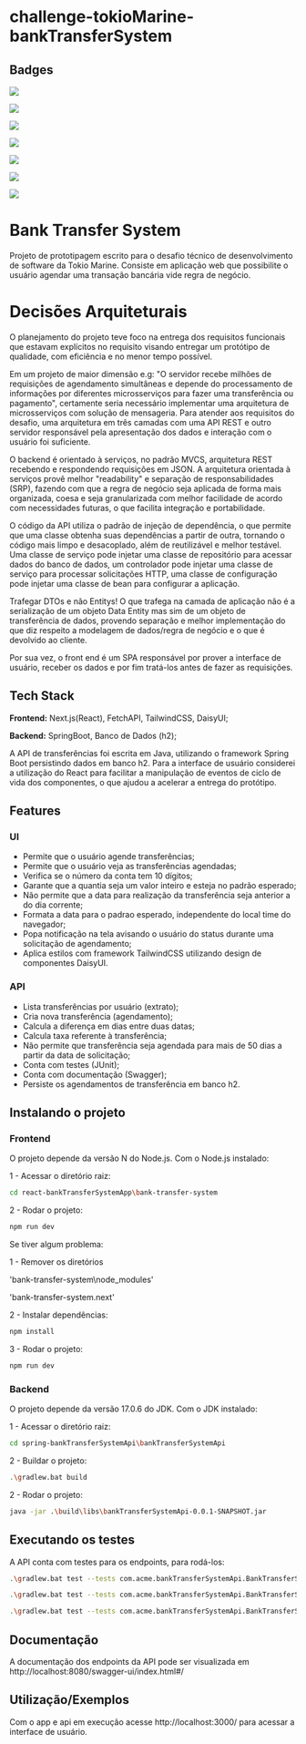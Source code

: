 # challenge-tokioMarine-bankTransferSystem

## Badges
![](https://img.shields.io/badge/lang-Java-brown)

![](https://img.shields.io/badge/jdk-Oracle_Open_JDK_---->_v17.0.6-purple)

![](https://img.shields.io/badge/framework-Sring_Boot_---->_v3.2.0-darkblue)

![](https://img.shields.io/badge/deps/build-Gradle_---->_v8.4-def)

![](https://img.shields.io/badge/tests-JUnit_---->_v4_and_v5-orange)

![](https://img.shields.io/badge/lang-Javascript-brown)

![](https://img.shields.io/badge/framework-Node.js_---->_v20.9.0-purple)


# Bank Transfer System
Projeto de prototipagem escrito para o desafio técnico de desenvolvimento de software da Tokio Marine. Consiste em aplicação web que possibilite o usuário agendar uma transação bancária vide regra de negócio.

# Decisões Arquiteturais
O planejamento do projeto teve foco na entrega dos requisitos funcionais que estavam explícitos no requisito visando entregar um protótipo de qualidade, com eficiência e no menor tempo possível.

Em um projeto de maior dimensão e.g: "O servidor recebe milhões de requisições de agendamento simultâneas e depende do processamento de informações por diferentes microsserviços para fazer uma transferência ou pagamento", certamente seria necessário implementar uma arquitetura de microsserviços com solução de mensageria. Para atender aos requisitos do desafio, uma arquitetura em três camadas com uma API REST e outro servidor responsável pela apresentação dos dados e interação com o usuário foi suficiente.

O backend é orientado à serviços, no padrão MVCS, arquitetura REST recebendo e respondendo requisições em JSON. A arquitetura orientada à serviços provê melhor "readability" e separação de responsabilidades (SRP), fazendo com que a regra de negócio seja aplicada de forma mais organizada, coesa e seja granularizada com melhor facilidade de acordo com necessidades futuras, o que facilita integração e portabilidade.

O código da API utiliza o padrão de injeção de dependência, o que permite que uma classe obtenha suas dependências a partir de outra, tornando o código mais limpo e desacoplado, além de reutilizável e melhor testável. Uma classe de serviço pode injetar uma classe de repositório para acessar dados do banco de dados, um controlador pode injetar uma classe de serviço para processar solicitações HTTP, uma classe de configuração pode injetar uma classe de bean para configurar a aplicação.

Trafegar DTOs e não Entitys! O que trafega na camada de aplicação não é a serialização de um objeto Data Entity mas sim de um objeto de transferência de dados, provendo separação e melhor implementação do que diz respeito a modelagem de dados/regra de negócio e o que é devolvido ao cliente.

Por sua vez, o front end é um SPA responsável por prover a interface de usuário, receber os dados e por fim tratá-los antes de fazer as requisições.









## Tech Stack

**Frontend:** Next.js(React), FetchAPI, TailwindCSS, DaisyUI;

**Backend:** SpringBoot, Banco de Dados (h2);

A API de transferências foi escrita em Java, utilizando o framework Spring Boot persistindo dados em banco h2. Para a interface de usuário considerei a utilização do React para facilitar a manipulação de eventos de ciclo de vida dos componentes, o que ajudou a acelerar a entrega do protótipo.
## Features
### UI
- Permite que o usuário agende transferências;
- Permite que o usuário veja as transferências agendadas;
- Verifica se o número da conta tem 10 dígitos;
- Garante que a quantia seja um valor inteiro e esteja no padrão esperado;
- Não permite que a data para realização da transferência seja anterior a do dia corrente;
- Formata a data para o padrao esperado, independente do local time do navegador;
- Popa notificação na tela avisando o usuário do status durante uma solicitação de agendamento;
- Aplica estilos com framework TailwindCSS utilizando design de componentes DaisyUI.
### API
- Lista transferências por usuário (extrato);
- Cria nova transferência (agendamento);
- Calcula a diferença em dias entre duas datas;
- Calcula taxa referente à transferência;
- Não permite que transferência seja agendada para mais de 50 dias a partir da data de solicitação;
- Conta com testes (JUnit);
- Conta com documentação (Swagger);
- Persiste os agendamentos de transferência em banco h2.


## Instalando o projeto

### Frontend

O projeto depende da versão N do Node.js. Com o Node.js instalado:

1 - Acessar o diretório raiz:
```bash
cd react-bankTransferSystemApp\bank-transfer-system
```
2 - Rodar o projeto:
```bash
npm run dev
```

Se tiver algum problema:

1 - Remover os diretórios

'bank-transfer-system\node_modules' 

'bank-transfer-system\.next'

2 - Instalar dependências:
```bash
npm install
```
3 - Rodar o projeto:
```bash
npm run dev
```

### Backend

O projeto depende da versão 17.0.6 do JDK. Com o JDK instalado:

1 - Acessar o diretório raiz:
```bash
cd spring-bankTransferSystemApi\bankTransferSystemApi
```
2 - Buildar o projeto:
```bash
.\gradlew.bat build
```
2 - Rodar o projeto:
```bash
java -jar .\build\libs\bankTransferSystemApi-0.0.1-SNAPSHOT.jar
```
    
## Executando os testes

A API conta com testes para os endpoints, para rodá-los:

```bash
.\gradlew.bat test --tests com.acme.bankTransferSystemApi.BankTransferSystemApiApplicationTests.shouldScheduleTransfer
```
```bash
.\gradlew.bat test --tests com.acme.bankTransferSystemApi.BankTransferSystemApiApplicationTests.shouldNotScheduleTransfer
```
```bash
.\gradlew.bat test --tests com.acme.bankTransferSystemApi.BankTransferSystemApiApplicationTests.shouldNotReturnStatementsIncaseUserNeverScheduledATransfer
```

## Documentação
A documentação dos endpoints da API pode ser visualizada em http://localhost:8080/swagger-ui/index.html#/
## Utilização/Exemplos
Com o app e api em execução acesse http://localhost:3000/ para acessar a interface de usuário.


